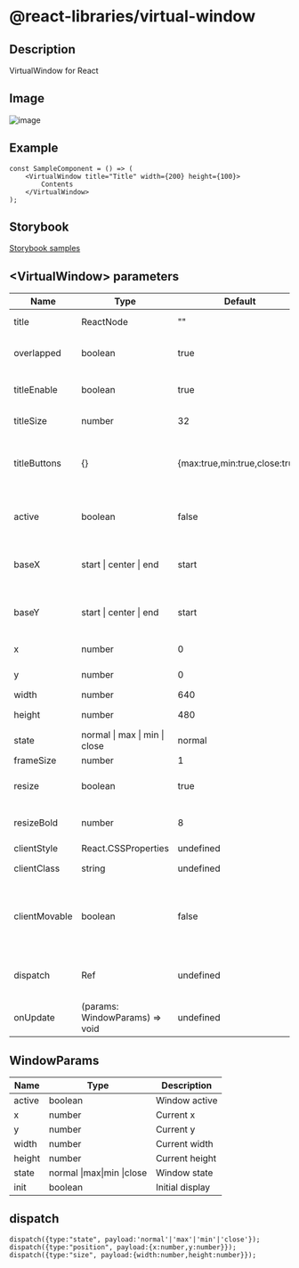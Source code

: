 # @react-libraries/virtual-window

## Description

VirtualWindow for React

## Image

![image](https://user-images.githubusercontent.com/54426986/106378682-07d79c80-63ea-11eb-8934-d0c150f5b340.gif)

## Example

```tsx
const SampleComponent = () => (
    <VirtualWindow title="Title" width={200} height={100}>
        Contents
    </VirtualWindow>
);
```

## Storybook

[Storybook samples](https://reactlibraries.github.io/virtual-window/captures/master/stories/?path=/docs/components-virtualwindow--primary)  

## \<VirtualWindow> parameters

| Name          | Type                           | Default                        | Description                                           |
| ------------- | ------------------------------ | ------------------------------ | ----------------------------------------------------- |
| title         | ReactNode                      | ""                             | Window title                                          |
| overlapped    | boolean                        | true                           | Whether to set position to fixed                      |
| titleEnable   | boolean                        | true                           | Whether to display the title                          |
| titleSize     | number                         | 32                             | Title bar size                                        |
| titleButtons  | {}                             | {max:true,min:true,close:true} | Presence or absence of a button attached to the title |
| active        | boolean                        | false                          | Whether to activate in the initial state              |
| baseX         | start \| center \| end         | start                          | Placement criteria in the X direction                 |
| baseY         | start \| center \| end         | start                          | Placement criteria in the Y direction                 |
| x             | number                         | 0                              | Initial X position                                    |
| y             | number                         | 0                              | Initial Y position                                    |
| width         | number                         | 640                            | Initial width                                         |
| height        | number                         | 480                            | Initial height                                        |
| state         | normal \| max \| min \| close  | normal                         | Window state                                          |
| frameSize     | number                         | 1                              | Frame size                                            |
| resize        | boolean                        | true                           | Whether to allow resizing                             |
| resizeBold    | number                         | 8                              | Invisible frame size for resizing                     |
| clientStyle   | React.CSSProperties            | undefined                      | Client style                                          |
| clientClass   | string                         | undefined                      | Client class name                                     |
| clientMovable | boolean                        | false                          | Whether the client can be dragged and dropped         |
| dispatch      | Ref                            | undefined                      | Dispatch for parameter setting                        |
| onUpdate      | (params: WindowParams) => void | undefined                      | State change event                                    |

## WindowParams

| Name   | Type                      | Description     |
| ------ | ------------------------- | --------------- |
| active | boolean                   | Window active   |
| x      | number                    | Current x       |
| y      | number                    | Current y       |
| width  | number                    | Current width   |
| height | number                    | Current height  |
| state  | normal \|max\|min \|close | Window state    |
| init   | boolean                   | Initial display |

## dispatch

`dispatch({type:"state", payload:'normal'|'max'|'min'|'close'});`  
`dispatch({type:"position", payload:{x:number,y:number}});`  
`dispatch({type:"size", payload:{width:number,height:number}});`  
